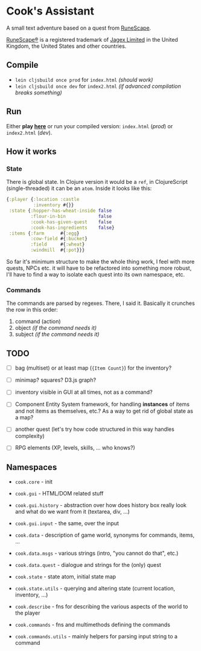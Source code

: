 # Cook's Assistant

A small text adventure based on a quest from [RuneScape](http://runescape.com).

[RuneScape®](http://runescape.com) is a registered trademark of [Jagex Limited](http://jagex.com) in the United Kingdom, the United States and other countries.

## Compile

- `lein cljsbuild once prod` for `index.html` *(should work)*
- `lein cljsbuild once dev` for `index2.html` *(if advanced compilation breaks something)*

## Run

Either **play [here](http://janiczek.github.io/cook/)** or run your compiled version: `index.html` (*prod*) or `index2.html` (*dev*).

## How it works

### State

There is global state. In Clojure version it would be a `ref`, in ClojureScript (single-threaded) it can be an `atom`. Inside it looks like this:

```clj
{:player {:location :castle
          :inventory #{}}
 :state {:hopper-has-wheat-inside false
         :flour-in-bin            false
         :cook-has-given-quest    false
         :cook-has-ingredients    false}
 :items {:farm      #{:egg}
         :cow-field #{:bucket}
         :field     #{:wheat}
         :windmill  #{:pot}}}
```

So far it's minimum structure to make the whole thing work, I feel with more quests, NPCs etc. it will have to be refactored into something more robust, I'll have to find a way to isolate each quest into its own namespace, etc.

### Commands

The commands are parsed by regexes. There, I said it. Basically it crunches the row in this order:

1. command (action)
2. object *(if the command needs it)*
3. subject *(if the command needs it)*

## TODO

- [ ] bag (multiset) or at least map (`{Item Count}`) for the inventory?
- [ ] minimap? squares? D3.js graph?
- [ ] inventory visible in GUI at all times, not as a command?

- [ ] Component Entity System framework, for handling **instances** of items and not items as themselves, etc.? As a way to get rid of global state as a map?

- [ ] another quest (let's try how code structured in this way handles complexity)
- [ ] RPG elements (XP, levels, skills, ... who knows?)

## Namespaces

- `cook.core` - init

- `cook.gui` - HTML/DOM related stuff
- `cook.gui.history` - abstraction over how does history box really look and what do we want from it (textarea, div, ...)
- `cook.gui.input` - the same, over the input

- `cook.data` - description of game world, synonyms for commands, items, ...
- `cook.data.msgs` - various strings (intro, "you cannot do that", etc.)
- `cook.data.quest` - dialogue and strings for the (only) quest

- `cook.state` - state atom, initial state map
- `cook.state.utils` - querying and altering state (current location, inventory, ...)

- `cook.describe` - fns for describing the various aspects of the world to the player

- `cook.commands` - fns and multimethods defining the commands
- `cook.commands.utils` - mainly helpers for parsing input string to a command
